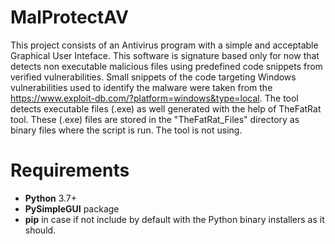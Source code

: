 # MalProtectAV
This project consists of an Antivirus program with a simple and acceptable Graphical User Inteface. This software is signature based only for now that detects non executable malicious files using predefined code snippets from verified vulnerabilities. Small snippets of the code targeting Windows vulnerabilities used to identify the malware were taken from the https://www.exploit-db.com/?platform=windows&type=local. 
The tool detects executable files (.exe) as well generated with the help of TheFatRat tool. These (.exe) files are stored in the "TheFatRat_Files" directory as binary files where the script is run. 
The tool is not using.

# Requirements
* **Python** 3.7+
* **PySimpleGUI** package
* **pip** in case if not include by default with the Python binary installers as it should.

